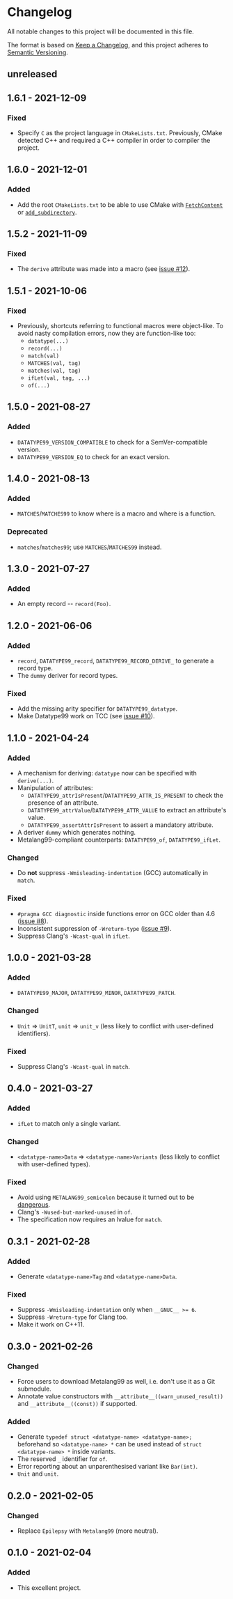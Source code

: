 # Changelog
All notable changes to this project will be documented in this file.

The format is based on [Keep a Changelog](https://keepachangelog.com/en/1.0.0/),
and this project adheres to [Semantic Versioning](https://semver.org/spec/v2.0.0.html).

## unreleased

## 1.6.1 - 2021-12-09

### Fixed

 - Specify `C` as the project language in `CMakeLists.txt`. Previously, CMake detected C++ and required a C++ compiler in order to compiler the project.

## 1.6.0 - 2021-12-01

### Added

 - Add the root `CMakeLists.txt` to be able to use CMake with [`FetchContent`] or [`add_subdirectory`].

[`FetchContent`]: https://cmake.org/cmake/help/latest/module/FetchContent.html
[`add_subdirectory`]: https://cmake.org/cmake/help/latest/command/add_subdirectory.html

## 1.5.2 - 2021-11-09

### Fixed

 - The `derive` attribute was made into a macro (see [issue #12](https://github.com/Hirrolot/datatype99/issues/12)).

## 1.5.1 - 2021-10-06

### Fixed

 - Previously, shortcuts referring to functional macros were object-like. To avoid nasty compilation errors, now they are function-like too:
   - `datatype(...)`
   - `record(...)`
   - `match(val)`
   - `MATCHES(val, tag)`
   - `matches(val, tag)`
   - `ifLet(val, tag, ...)`
   - `of(...)`

## 1.5.0 - 2021-08-27

### Added

 - `DATATYPE99_VERSION_COMPATIBLE` to check for a SemVer-compatible version.
 - `DATATYPE99_VERSION_EQ` to check for an exact version.

## 1.4.0 - 2021-08-13

### Added

 - `MATCHES`/`MATCHES99` to know where is a macro and where is a function.

### Deprecated

 - `matches`/`matches99`; use `MATCHES`/`MATCHES99` instead.

## 1.3.0 - 2021-07-27

### Added

 - An empty record -- `record(Foo)`.

## 1.2.0 - 2021-06-06

### Added

 - `record`, `DATATYPE99_record`, `DATATYPE99_RECORD_DERIVE_` to generate a record type.
 - The `dummy` deriver for record types.

### Fixed

 - Add the missing arity specifier for `DATATYPE99_datatype`.
 - Make Datatype99 work on TCC (see [issue #10](https://github.com/Hirrolot/datatype99/issues/10)).

## 1.1.0 - 2021-04-24

### Added

 - A mechanism for deriving: `datatype` now can be specified with `derive(...)`.
 - Manipulation of attributes:
   - `DATATYPE99_attrIsPresent`/`DATATYPE99_ATTR_IS_PRESENT` to check the presence of an attribute.
   - `DATATYPE99_attrValue`/`DATATYPE99_ATTR_VALUE` to extract an attribute's value.
   - `DATATYPE99_assertAttrIsPresent` to assert a mandatory attribute.
 - A deriver `dummy` which generates nothing.
 - Metalang99-compliant counterparts: `DATATYPE99_of`, `DATATYPE99_ifLet`.

### Changed

 - Do **not** suppress `-Wmisleading-indentation` (GCC) automatically in `match`.

### Fixed

 - `#pragma GCC diagnostic` inside functions error on GCC older than 4.6 ([issue #8](https://github.com/Hirrolot/datatype99/issues/8)).
 - Inconsistent suppression of `-Wreturn-type` ([issue #9](https://github.com/Hirrolot/datatype99/issues/9)).
 - Suppress Clang's `-Wcast-qual` in `ifLet`.

## 1.0.0 - 2021-03-28

### Added

 - `DATATYPE99_MAJOR`, `DATATYPE99_MINOR`, `DATATYPE99_PATCH`.

### Changed

 - `Unit` => `UnitT`, `unit` => `unit_v` (less likely to conflict with user-defined identifiers).

### Fixed

 - Suppress Clang's `-Wcast-qual` in `match`.

## 0.4.0 - 2021-03-27

### Added

 - `ifLet` to match only a single variant.

### Changed

 - `<datatype-name>Data` => `<datatype-name>Variants` (less likely to conflict with user-defined types).

### Fixed

 - Avoid using `METALANG99_semicolon` because it turned out to be [dangerous](https://github.com/Hirrolot/metalang99/commit/f17f06adf1a747a8897bbc90c598b2be21c945c8).
 - Clang's `-Wused-but-marked-unused` in `of`.
 - The specification now requires an lvalue for `match`.

## 0.3.1 - 2021-02-28

### Added

 - Generate `<datatype-name>Tag` and `<datatype-name>Data`.

### Fixed

 - Suppress `-Wmisleading-indentation` only when `__GNUC__ >= 6`.
 - Suppress `-Wreturn-type` for Clang too.
 - Make it work on C++11.

## 0.3.0 - 2021-02-26

### Changed

 - Force users to download Metalang99 as well, i.e. don't use it as a Git submodule.
 - Annotate value constructors with `__attribute__((warn_unused_result))` and `__attribute__((const))` if supported.

### Added

 - Generate `typedef struct <datatype-name> <datatype-name>;` beforehand so `<datatype-name> *` can be used instead of `struct <datatype-name> *` inside variants.
 - The reserved `_` identifier for `of`.
 - Error reporting about an unparenthesised variant like `Bar(int)`.
 - `Unit` and `unit`.

## 0.2.0 - 2021-02-05

### Changed

 - Replace `Epilepsy` with `Metalang99` (more neutral).

## 0.1.0 - 2021-02-04

### Added

 - This excellent project.
